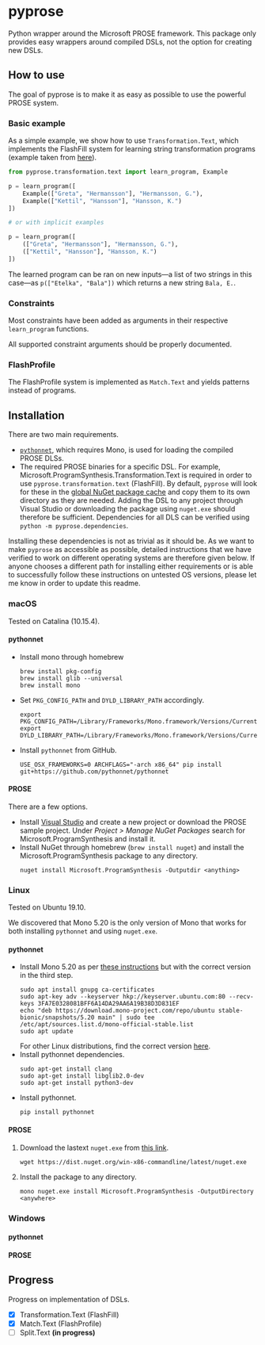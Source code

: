 # pyprose

Python wrapper around the Microsoft PROSE framework. This package only provides easy wrappers around compiled DSLs, not the option for creating new DSLs.

## How to use

The goal of pyprose is to make it as easy as possible to use the powerful PROSE system.

### Basic example

As a simple example, we show how to use `Transformation.Text`, which implements the FlashFill system for learning string  transformation programs (example taken from  [here](https://microsoft.github.io/prose/documentation/transformation-text/intro/)).

```python
from pyprose.transformation.text import learn_program, Example

p = learn_program([
    Example(["Greta", "Hermansson"], "Hermansson, G."),
    Example(["Kettil", "Hansson"], "Hansson, K.")
])

# or with implicit examples

p = learn_program([
    (["Greta", "Hermansson"], "Hermansson, G."),
    (["Kettil", "Hansson"], "Hansson, K.")
])
```

The learned program can be ran on new inputs—a list of two strings in this case—as `p(["Etelka", "Bala"])` which returns a new string `Bala, E.`.

### Constraints

Most constraints have been added as arguments in their respective `learn_program` functions.

All supported constraint arguments should be properly documented.

### FlashProfile

The FlashProfile system is implemented as `Match.Text` and yields patterns instead of programs.

## Installation

There are two main requirements.

* [`pythonnet`](http://pythonnet.github.io/), which requires Mono, is used for loading the compiled PROSE DLSs.
* The required PROSE binaries for a specific DSL. For example, Microsoft.ProgramSynthesis.Transformation.Text is required in order to use `pyprose.transformation.text` (FlashFill). By default, `pyprose` will look for these in the [global NuGet package cache](https://docs.microsoft.com/en-us/nuget/consume-packages/managing-the-global-packages-and-cache-folders) and copy them to its own directory as they are needed. Adding the DSL to any project through Visual Studio or downloading the package using `nuget.exe` should therefore be sufficient. Dependencies for all DLS can be verified using `python -m pyprose.dependencies`.

Installing these dependencies is not as trivial as it should be. As we want to make `pyprose` as accessible as possible, detailed instructions that we have verified to work on different operating systems are therefore given below. If anyone chooses a different path for installing either requirements or is able to successfully follow these instructions on untested OS versions, please let me know in order to update this readme.

### macOS

Tested on Catalina (10.15.4).

#### pythonnet

* Install mono through homebrew
  ```command
  brew install pkg-config
  brew install glib --universal
  brew install mono
  ```
* Set  `PKG_CONFIG_PATH` and `DYLD_LIBRARY_PATH` accordingly. 
  ```command
  export PKG_CONFIG_PATH=/Library/Frameworks/Mono.framework/Versions/Current/lib/pkgconfig
  export DYLD_LIBRARY_PATH=/Library/Frameworks/Mono.framework/Versions/Current/lib
  ```
* Install `pythonnet` from GitHub.
  ```command
  USE_OSX_FRAMEWORKS=0 ARCHFLAGS="-arch x86_64" pip install git+https://github.com/pythonnet/pythonnet
  ```

#### PROSE

There are a few options.

* Install [Visual Studio](https://visualstudio.microsoft.com/vs/mac/) and create a new project or download the PROSE sample project. Under *Project > Manage NuGet Packages* search for Microsoft.ProgramSynthesis and install it.
* Install NuGet through homebrew (`brew install nuget`) and install the Microsoft.ProgramSynthesis package to any directory.
  ```command
  nuget install Microsoft.ProgramSynthesis -Outputdir <anything>
  ```

### Linux

Tested on Ubuntu 19.10.

We discovered that Mono 5.20 is the only version of Mono that works for both installing `pythonnet` and using `nuget.exe`.

#### pythonnet

* Install Mono 5.20 as per [these instructions](https://www.mono-project.com/download/stable/#download-lin) but with the correct version in the third step.
  ```command
  sudo apt install gnupg ca-certificates
  sudo apt-key adv --keyserver hkp://keyserver.ubuntu.com:80 --recv-keys 3FA7E0328081BFF6A14DA29AA6A19B38D3D831EF
  echo "deb https://download.mono-project.com/repo/ubuntu stable-bionic/snapshots/5.20 main" | sudo tee /etc/apt/sources.list.d/mono-official-stable.list
  sudo apt update
  ```
  For other Linux distributions, find the correct version [here](http://download.mono-project.com/repo/).
* Install pythonnet dependencies.
  ```command
  sudo apt-get install clang
  sudo apt-get install libglib2.0-dev
  sudo apt-get install python3-dev
  ```
* Install pythonnet.
  ```command
  pip install pythonnet
  ```

#### PROSE

1. Download the lastext `nuget.exe` from [this link](https://dist.nuget.org/win-x86-commandline/latest/nuget.exe).
   ```command
   wget https://dist.nuget.org/win-x86-commandline/latest/nuget.exe
   ```
2. Install the package to any directory.
   ```command
   mono nuget.exe install Microsoft.ProgramSynthesis -OutputDirectory <anywhere>
   ```

### Windows

#### pythonnet

#### PROSE

## Progress

Progress on implementation of DSLs.

- [x] Transformation.Text (FlashFill)
- [x] Match.Text (FlashProfile)
- [ ] Split.Text **(in progress)**
